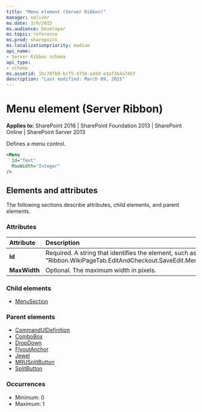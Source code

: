 ```yaml
---
title: "Menu element (Server Ribbon)"
manager: soliver
ms.date: 3/9/2015
ms.audience: Developer
ms.topic: reference
ms.prod: sharepoint
ms.localizationpriority: medium
api_name:
- Server Ribbon schema
api_type:
- schema
ms.assetid: 1bc70fb9-bcf5-4758-a3dd-a3af3b4a745f
description: "Last modified: March 09, 2015"
---
```


# Menu element (Server Ribbon)

**Applies to:** SharePoint 2016 | SharePoint Foundation 2013 | SharePoint Online | SharePoint Server 2013
  
Defines a menu control.
  
```XML
<Menu
  Id="Text"
  MaxWidth="Integer"
/>
```

## Elements and attributes

The following sections describe attributes, child elements, and parent elements.

### Attributes

|**Attribute**|**Description**|
|:-----|:-----|
|**Id** <br/> |Required. A string that identifies the element, such as "Ribbon.WikiPageTab.EditAndCheckout.SaveEdit.Menu".  <br/> |
|**MaxWidth** <br/> |Optional. The maximum width in pixels.  <br/> |
   
### Child elements

- [MenuSection](menusection-element.md)
   
### Parent elements

- [CommandUIDefinition](commanduidefinition-element.md) 
- [ComboBox](combobox-element.md) 
- [DropDown](dropdown-element.md) 
- [FlyoutAnchor](flyoutanchor-element.md) 
- [Jewel](jewel-element.md) 
- [MRUSplitButton](mrusplitbutton-element.md) 
- [SplitButton](splitbutton-element.md) 
   
### Occurrences

- Minimum: 0
- Maximum: 1  
   


